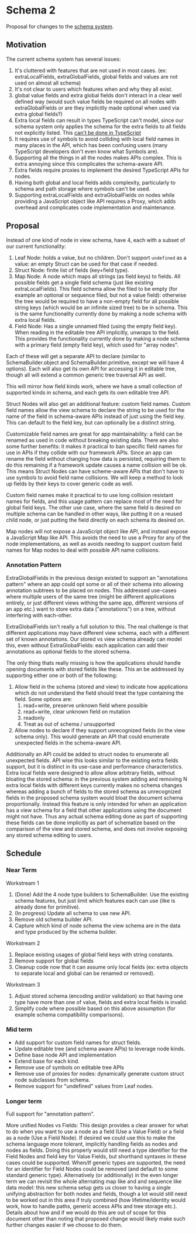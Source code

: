 # Schema 2

Proposal for changes to the [schema system](../src/core/schema-stored/Stored%20and%20View%20Schema.md).

## Motivation

The current schema system has several issues:

1. It's cluttered with features that are not used in most cases. (ex: extraLocalFields, extraGlobalFields, global fields and values are not used on almost all schema)
2. It's not clear to users which features when and why they all exist.
3. global value fields and extra global fields don't interact in a clear well defined way (would such value fields be required on all nodes with extraGlobalFields or are they implicitly made optional when used via extra global fields?)
4. Extra local fields can result in types TypeScript can't model, since our schema system only applies the schema for the extra fields to all fields not explicitly listed. This [can't be done in TypeScript](https://www.typescriptlang.org/play?noPropertyAccessFromIndexSignature=true&ts=4.5.5#code/PTAEBUCcE9QFwPagLYEMDWBTUr7QA7YDuAFppNgGYCWmANgCagBEqzo1AzqJ3JNQDsA5gBocAphV44KoAQFdkAI3IAuAFDqQoACIJM3AQjigiCSOnVwC2AMrVk+OtgC8oAN7qAkAG0ssQR4+QSEAXVVQf1BMAA84TAluVnYAfiD+YVAIhWVyAG51AF8CrTA9AzljU3N0DWtCUFtg4U4AeTgySHASVAEAHnBouISGbl4MoQA+UDd-BEoPUD9MAIFQAApBgB90kIBKcMiVofjEiFA0gUwAN3Iso9hiqxtG5qE2jvJu3oAmAZORmM3tM3ABRGIAYzo8gYmD64xCYnAkxK2gAQsYSPAyJxsKhZAAreTSAAGCOEJOeDVsM1eEw+nW+-WSKKpdh+tKa9PajJ6Aj+LNRZX0hiqSnk1EY6kE8UglFQELsDicmA5ni8qAi5KEBV8UUCnEOckUKkgBSepV0IsqJnFkoY0oEsvlisayucau8mt2wl1y1WjSNOVN5pKEIQAmkAH0GKg4KgAIwReyOZy09w4CLMGLsJ7hyMmGNx1A-ZPu1yLb3Z5hiJQRACsoCe2gAAnBOABaWKECFwLuQSDmUyDzL504meqYdT56Ox+MAZjLqYrGe9jebYDbne7mF7-cHkGHEaEoDHCQnNmnEdnxYALEuVenMywc7Ws9Bc7rNF4gA)
5. It requires use of symbols to avoid colliding with local field names in many places in the API, which has been confusing users (many TypeScript developers don't even know what Symbols are).
6. Supporting all the things in all the nodes makes APIs complex. This is extra annoying since this complicates the schema-aware API.
7. Extra fields require proxies to implement the desired TypeScript APIs for nodes.
8. Having both global and local fields adds complexity, particularly to schema and path storage where symbols can't be used.
9. Supporting extraLocalFields and extraGlobalFields on nodes while providing a JavaScript object like API requires a Proxy, which adds overhead and complicates code implementation and maintenance.

## Proposal

Instead of one kind of node in view schema, have 4, each with a subset of our current functionality:

1. Leaf Node: holds a value, but no children.
   Don't support `undefined` as a value: an empty Struct can be used for that case if needed.
2. Struct Node: finite list of fields (key+field type).
3. Map Node: A node which maps all strings (as field keys) to fields.
   All possible fields get a single field schema (just like existing extraLocalFields).
   This field schema allow the filed to be empty (for example an optional or sequence filed, but not a value field):
   otherwise the tree would be required to have a non-empty field for all possible string keys (which would be an infinite sized tree) to be in schema.
   This is the same functionality currently done by making a node schema with extra local fields.
4. Field Node: Has a single unnamed filed (using the empty field key).
   When reading in the editable tree API implicitly, unwraps to the field.
   This provides the functionality currently done by making a node schema with a primary field (empty field key), which used for "array nodes".

Each of these will get a separate API to declare (similar to SchemaBuilder.object and SchemaBuilder.primitive, except we will have 4 options).
Each will also get its own API for accessing it in editable tree, though all will extend a common generic tree traversal API as well.

This will mirror how field kinds work, where we have a small collection of supported kinds in schema, and each gets its own editable tree API.

Struct Nodes will also get an additional feature: custom field names.
Custom field names allow the view schema to declare the string to be used for the name of the field in schema-aware APIs instead of just using the field key.
This can default to the field key, but can optionally be a distinct string.

Customizable field names are great for app maintainability: a field can be renamed as used in code without breaking existing data.
There are also some further benefits:
it makes it practical to ban specific field names for use in APIs if they collide with our framework APIs.
Since an app can rename the field without changing how data is persisted, requiring them to do this remaining if a framework update causes a name collision will be ok.
This means Struct Nodes can have scheme-aware APIs that don't have to use symbols to avoid field name collisions.
We will keep a method to look up fields by their keys to cover generic code as well.

Custom field names make it practical to to use long collision resistant names for fields, and this usage pattern can replace most of the need for global field keys.
The other use case, where the same field is desired on multiple schema can be handled in other ways, like putting it on a reused child node, or just putting the field directly on each schema its desired on.

Map nodes will not expose a JavaScript object like API, and instead expose a JavaScript Map like API.
This avoids the need to use a Proxy for any of the node implementations, as well as avoids needing to support custom field names for Map nodes to deal with possible API name collisions.

### Annotation Pattern

ExtraGlobalFields in the previous design existed to support an "annotations pattern" where an app could opt some or all of their schema into allowing annotation subtrees to be placed on nodes.
This addressed use-cases where multiple users of the same tree (might be different applications entirely, or just different views withing the same app, different versions of an app etc.) want to store extra data ("annotations") on a tree, without interfering with each-other.

ExtraGlobalFields isn't really a full solution to this.
The real challenge is that different applications may have different view schema, each with a different set of known annotations.
Our stored vs view schema already can model this, even without ExtraGlobalFields:
each application can add their annotations as optional fields to the stored schema.

The only thing thats really missing is how the applications should handle opening documents with stored fields like these.
This an be addressed by supporting either one or both of the following:

1.  Allow field in the schema (stored and view) to indicate how applications which do not understand the field should treat the type containing the field.
    Some options are:
    1.  read+write, preserve unknown field where possible
    1.  read+write, clear unknown field on mutation
    1.  readonly
    1.  Treat as out of schema / unsupported
2.  Allow nodes to declare if they support unrecognized fields (in the view schema only).
    This would generate an API that could enumerate unexpected fields in the schema-aware API.

Additionally an API could be added to struct nodes to enumerate all unexpected fields.
API wise this looks similar to the existing extra fields support, but it is distinct in its use-case and performance characteristics.
Extra local fields were designed to allow allow arbitrary fields, without bloating the stored schema:
in the previous system adding and removing N extra local fields with different keys currently makes no schema changes whereas adding a bunch of fields to the stored schema as unrecognized fields in the proposed schema system would bloat the document schema proportionally.
Instead this feature is only intended for when an application has a view schema for a field that other applications using the document might not have.
Thus any actual schema editing done as part of supporting these fields can be done implicitly as part of schematize based on the comparison of the view and stored schema,
and does not involve exposing any stored schema editing to users.

## Schedule

### Near Term

Workstream 1

1. (Done) Add the 4 node type builders to SchemaBuilder. Use the existing schema features, but just limit which features each can use (like is already done for primitive).
2. (In progress) Update all schema to use new API.
3. Remove old schema builder API.
4. Capture which kind of node schema the view schema are in the data and type produced by the schema builder.

Workstream 2

1. Replace existing usages of global field keys with string constants.
2. Remove support for global fields
3. Cleanup code now that it can assume only local fields (ex: extra objects to separate local and global can be renamed or removed).

Workstream 3

1.  Adjust stored schema (encoding and/or validation) so that having one type have more than one of value, fields and extra local fields is invalid.
2.  Simplify code where possible based on this above assumption (for example schema compatibility comparisons).

### Mid term

-   Add support for custom field names for struct fields.
-   Update editable tree (and schema aware APIs) to leverage node kinds.
-   Define base node API and implementation
-   Extend base for each kind.
-   Remove use of symbols on editable tree APIs
-   Remove use of proxies for nodes: dynamically generate custom struct node subclasses from schema.
-   Remove support for "undefined" values from Leaf nodes.

### Longer term

Full support for "annotation pattern".

More unified Nodes vs Fields:
This design provides a clear answer for what to do when you want to use a node as a field (Use a Value Field) or a field as a node (Use a Field Node).
If desired we could use this to make the schema language more tolerant, implicitly handling fields as nodes and nodes as fields.
Doing this properly would still need a type identifier for the Field Nodes and field key for Value Fields, but shorthand syntaxes in these cases could be supported.
When/If generic types are supported, the need for an identifier for Field Nodes could be removed (and default to some standard generic type).
Alternatively (or additionally) in the even longer term we can revisit the whole alternating map like and and sequence like data model:
this new schema setup gets us closer to having a single unifying abstraction for both nodes and fields, though a lot would still need to be worked out in this area if truly combined
(how lifetime/identity would work, how to handle paths, generic access APIs and tree storage etc.).
Details about how and if we would do this are out of scope for this document other than noting that proposed change would likely make such further changes easier if we choose to do them.
